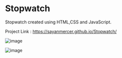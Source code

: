 # Stopwatch
Stopwatch created using HTML,CSS and JavaScript.

Project Link : https://sayanmercer.github.io/Stopwatch/




![image](https://user-images.githubusercontent.com/121373586/229362295-d64b1ed8-3a76-4343-883f-280eaa5e893d.png)

![image](https://user-images.githubusercontent.com/121373586/229362325-068b5b86-6e7e-4bcb-aa6c-a2989e7dda6c.png)

